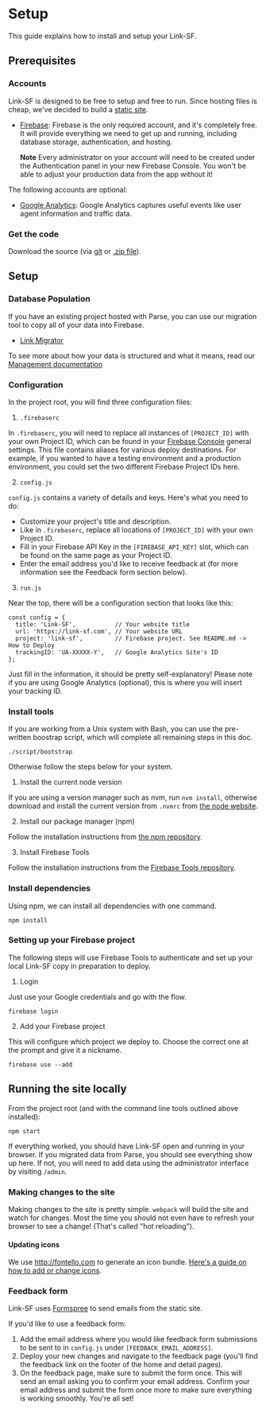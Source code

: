 # Setup

This guide explains how to install and setup your Link-SF.

## Prerequisites

### Accounts

Link-SF is designed to be free to setup and free to run. Since hosting files is cheap, we've decided to build a [static site](https://en.wikipedia.org/wiki/Static_web_page).

* [Firebase](https://firebase.google.com/console):  Firebase is the only required account, and it's completely free.  It will provide everything we need to get up and running, including database storage, authentication, and hosting.

  **Note**  Every administrator on your account will need to be created under the Authentication panel in your new Firebase Console.  You won't be able to adjust your production data from the app without it!

The following accounts are optional:

* [Google Analytics](http://www.google.com/analytics/):  Google Analytics captures useful events like user agent information and traffic data.

### Get the code

Download the source (via [git](git@github.com:zendesk/linksf.git) or [.zip file](https://github.com/zendesk/linksf/archive/master.zip)).

## Setup

### Database Population

If you have an existing project hosted with Parse, you can use our migration tool to copy all of your data into  Firebase.

 * [Link Migrator](http://linkmigrator.herokuapp.com/)

To see more about how your data is structured and what it means, read our [Management documentation](https://github.com/zendesk/linksf/blob/master/docs/MANAGE.md)

### Configuration

In the project root, you will find three configuration files:

1. `.firebaserc`

  In `.firebaserc`, you will need to replace all instances of `[PROJECT_ID]` with your own Project ID, which can be found in your [Firebase Console](https://firebase.google.com/console) general settings.  This file contains aliases for various deploy destinations.  For example, if you wanted to have a testing environment and a production environment, you could set the two different Firebase Project IDs here.

2. `config.js`

  `config.js` contains a variety of details and keys.  Here's what you need to do:
  * Customize your project's title and description.
  * Like in `.firebaserc`, replace all locations of `[PROJECT_ID]` with your own Project ID.
  * Fill in your Firebase API Key in the `[FIREBASE_API_KEY]` slot, which can be found on the same page as your Project ID.
  * Enter the email address you'd like to receive feedback at (for more information see the Feedback form section below).

3. `run.js`

  Near the top, there will be a configuration section that looks like this:

  ```
  const config = {
    title: 'Link-SF',           // Your website title
    url: 'https://link-sf.com', // Your website URL
    project: 'link-sf',         // Firebase project. See README.md -> How to Deploy
    trackingID: 'UA-XXXXX-Y',   // Google Analytics Site's ID
  };
  ```

  Just fill in the information, it should be pretty self-explanatory!  Please note if you are using Google Analytics (optional), this is where you will insert your tracking ID.


### Install tools

If you are working from a Unix system with Bash, you can use the pre-written boostrap script, which will complete all remaining steps in this doc.

`./script/bootstrap`

Otherwise follow the steps below for your system.

1. Install the current node version

  If you are using a version manager such as nvm, run `nvm install`, otherwise download and install the current version from `.nvmrc` from [the node website](http://nodejs.org/).

2. Install our package manager (npm)

  Follow the installation instructions from [the npm repository](https://github.com/npm/npm).

3. Install Firebase Tools

  Follow the installation instructions from the [Firebase Tools repository](https://github.com/firebase/firebase-tools).

### Install dependencies

Using npm, we can install all dependencies with one command.

`npm install`

### Setting up your Firebase project

The following steps will use Firebase Tools to authenticate and set up your local Link-SF copy in preparation to deploy.

1. Login

  Just use your Google credentials and go with the flow.

  `firebase login`

2. Add your Firebase project

  This will configure which project we deploy to. Choose the correct one at the prompt and give it a nickname.

  `firebase use --add`

## Running the site locally

From the project root (and with the command line tools outlined above installed):

`npm start`

If everything worked, you should have Link-SF open and running in your browser. If you migrated data from Parse, you should see everything show up here.  If not, you will need to add data using the administrator interface by visiting `/admin`.

### Making changes to the site

Making changes to the site is pretty simple. `webpack` will build the site and watch for changes. Most the time you should not even have to refresh your browser to see a change! (That's called "hot reloading").

#### Updating icons

We use http://fontello.com to generate an icon bundle. [Here's a guide on how to add or change icons](https://github.com/zendesk/linksf/blob/master/docs/ICONS.md).

### Feedback form

Link-SF uses [Formspree](https://formspree.io/) to send emails from the static site.

If you'd like to use a feedback form:

1. Add the email address where you would like feedback form submissions to be sent to in `config.js` under `[FEEDBACK_EMAIL_ADDRESS]`.
2. Deploy your new changes and navigate to the feedback page (you'll find the feedback link on the footer of the home and detail pages).
3. On the feedback page, make sure to submit the form once. This will send an email asking you to confirm your email address. Confirm your email address and submit the form once more to make sure everything is working smoothly. You're all set!

